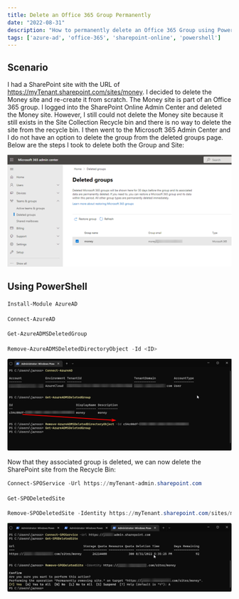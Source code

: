 ```yaml
---
title: Delete an Office 365 Group Permanently
date: "2022-08-31"
description: "How to permanently delete an Office 365 Group using PowerShell"
tags: ['azure-ad', 'office-365', 'sharepoint-online', 'powershell']
---
```


## Scenario

I had a SharePoint site with the URL of https://myTenant.sharepoint.com/sites/money. I decided to delete the Money site and re-create it from scratch. The Money site is part of an Office 365 group. I logged into the SharePoint Online Admin Center and deleted the Money site. However, I still could not delete the Money site because it still exists in the Site Collection Recycle bin and there is no way to delete the site from the recycle bin. I then went to the Microsoft 365 Admin Center and I do not have an option to delete the group from the deleted groups page. Below are the steps I took to delete both the Group and Site:

![Money in the Deleted Groups Page](assets/o365-admin-deleted-groups.png)

## Using PowerShell

```PowerShell
Install-Module AzureAD

Connect-AzureAD

Get-AzureADMSDeletedGroup

Remove-AzureADMSDeletedDirectoryObject -Id <ID>
```

![Using PowerShell to delete the O365 group](assets/powershell-delete-o365-group.png)

Now that they associated group is deleted, we can now delete the SharePoint site from the Recycle Bin:

```PowerShell
Connect-SPOService -Url https://myTenant-admin.sharepoint.com

Get-SPODeletedSite

Remove-SPODeletedSite -Identity https://myTenant.sharepoint.com/sites/money
```

![Using PowerShell to delete SharePoint site](assets/ps-remove-spo-deletedsite.png)